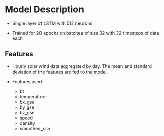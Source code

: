 # Model Description

* Single layer of LSTM with 512 neurons
  
* Trained for 20 epochs on batches of size 32 with 32 timesteps of data each

## Features

* Hourly solar wind data aggregated by day. The mean and standard deviation of the features are fed to the model.

* Features used:
  * bt
  * temperature
  * bx_gse
  * by_gse
  * bz_gse
  * speed
  * density
  * smoothed_ssn


  